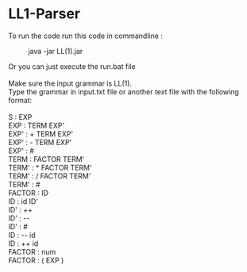 # LL1-Parser

To run the code run this code in commandline :
<br />
<dl>
    <dd>java -jar LL(1).jar</dd>
    
</dl>
Or you can just execute the run.bat file
<br /><br />
Make sure the input grammar is LL(1).<br />
Type the grammar in input.txt file or another text file with the following format:<br />
<br />
S : EXP<br />
EXP : TERM EXP'<br />
EXP' : + TERM EXP'<br />
EXP' : - TERM EXP'<br />
EXP' : #<br />
TERM : FACTOR TERM'<br />
TERM' : * FACTOR TERM'<br />
TERM' : / FACTOR TERM'<br />
TERM' : #<br />
FACTOR : ID<br />
ID : id ID'<br />
ID' : ++<br />
ID' : --<br />
ID' : #<br />
ID : -- id<br />
ID : ++ id<br />
FACTOR : num<br />
FACTOR : ( EXP )<br />
